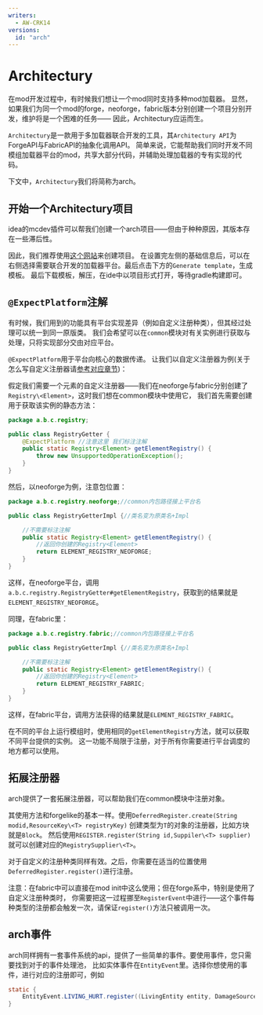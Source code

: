 ```yaml
---
writers:
  - AW-CRK14
versions:
  id: "arch"
---
```


# Architectury

在mod开发过程中，有时候我们想让一个mod同时支持多种mod加载器。
显然，如果我们为同一个mod的forge，neoforge，fabric版本分别创建一个项目分别开发，维护将是一个困难的任务——
因此，Architectury应运而生。

`Architectury`是一款用于多加载器联合开发的工具，其`Architectury API`为ForgeAPI与FabricAPI的抽象化调用API。
简单来说，它能帮助我们同时开发不同模组加载器平台的mod，共享大部分代码，并辅助处理加载器的专有实现的代码。

下文中，`Architectury`我们将简称为arch。

## 开始一个Architectury项目

idea的mcdev插件可以帮我们创建一个arch项目——但由于种种原因，其版本存在一些滞后性。

因此，我们推荐使用[这个网站](https://generate.architectury.dev/)来创建项目。
在设置完左侧的基础信息后，可以在右侧选择需要联合开发的加载器平台。最后点击下方的`Generate template`，生成模板。
最后下载模板，解压，在ide中以项目形式打开，等待gradle构建即可。

## `@ExpectPlatform`注解

有时候，我们用到的功能具有平台实现差异（例如自定义注册种类），但其经过处理可以统一到同一原版类。
我们会希望可以在`common`模块对有关实例进行获取与处理，只将实现部分交由对应平台。

`@ExpectPlatform`用于平台向核心的数据传递。
让我们以自定义注册器为例(关于怎么写自定义注册器请[参考对应章节](../data/custom_registry.md))：

假定我们需要一个元素的自定义注册器——我们在neoforge与fabric分别创建了`Registry\<Element>`，这时我们想在common模块中使用它，
我们首先需要创建用于获取该实例的静态方法：

```java
package a.b.c.registry;

public class RegistryGetter {
    @ExpectPlatform //注意这里 我们标注注解
    public static Registry<Element> getElementRegistry() {
        throw new UnsupportedOperationException();
    }
}
```

然后，以neoforge为例，注意包位置：

```java
package a.b.c.registry.neoforge;//common内包路径接上平台名

public class RegistryGetterImpl {//类名变为原类名+Impl

    //不需要标注注解
    public static Registry<Element> getElementRegistry() {
        //返回你创建的Registry<Element>
        return ELEMENT_REGISTRY_NEOFORGE;
    }
}
```

这样，在neoforge平台，调用`a.b.c.registry.RegistryGetter#getElementRegistry`，获取到的结果就是`ELEMENT_REGISTRY_NEOFORGE`。

同理，在fabric里：

```java
package a.b.c.registry.fabric;//common内包路径接上平台名

public class RegistryGetterImpl {//类名变为原类名+Impl

    //不需要标注注解
    public static Registry<Element> getElementRegistry() {
        //返回你创建的Registry<Element>
        return ELEMENT_REGISTRY_FABRIC;
    }
}
```

这样，在fabric平台，调用方法获得的结果就是`ELEMENT_REGISTRY_FABRIC`。

在不同的平台上运行模组时，使用相同的`getElementRegistry`方法，就可以获取不同平台提供的实例。
这一功能不局限于注册，对于所有你需要进行平台调度的地方都可以使用。

## 拓展注册器

arch提供了一套拓展注册器，可以帮助我们在common模块中注册对象。

其使用方法和forgelike的基本一样。使用`DeferredRegister.create(String modid,ResourceKey\<T> registryKey)`
创建类型为`T`的对象的注册器，比如方块就是`Block`。
然后使用`REGISTER.register(String id,Suppiler\<T> supplier)`就可以创建对应的`RegistrySupplier\<T>`。

对于自定义的注册种类同样有效。之后，你需要在适当的位置使用`DeferredRegister.register()`进行注册。

注意：在fabric中可以直接在mod init中这么使用；但在forge系中，特别是使用了自定义注册种类时，
你需要把这一过程挪至`RegisterEvent`中进行——这个事件每种类型的注册都会触发一次，请保证`register()`方法只被调用一次。

## arch事件

arch同样拥有一套事件系统的api，提供了一些简单的事件。要使用事件，您只需要找到对于的事件处理池，
比如实体事件在`EntityEvent`里。选择你想使用的事件，进行对应的注册即可，例如

```java
static {
    EntityEvent.LIVING_HURT.register((LivingEntity entity, DamageSource source, float amount) -> EventResult.interruptFalse());
}
```